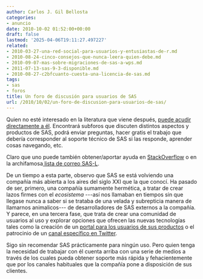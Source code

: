 ```yaml
---
author: Carlos J. Gil Bellosta
categories:
- anuncio
date: 2010-10-02 01:52:00+00:00
draft: false
lastmod: '2025-04-06T19:11:27.497227'
related:
- 2010-03-27-una-red-social-para-usuarios-y-entusiastas-de-r.md
- 2010-08-24-cinco-consejos-que-nunca-leera-quien-debe.md
- 2010-09-07-mas-sobre-migraciones-de-sas-a-wps.md
- 2011-07-13-sas-9-3-disponible.md
- 2010-08-27-c2bfcuanto-cuesta-una-licencia-de-sas.md
tags:
- sas
- foros
title: Un foro de discusión para usuarios de SAS
url: /2010/10/02/un-foro-de-discusion-para-usuarios-de-sas/
---
```


Quien no esté interesado en la literatura que viene después, [puede acudir directamente a él](http://support.sas.com/forums/index.jspa). Encontrará subforos que discuten distintos aspectos y productos de SAS, podrá enviar preguntas, hacer gratis el trabajo que debería corresponder al soporte técnico de SAS si las responde, aprender cosas navegando, etc.

Claro que uno puede también obtener/aportar ayuda en [StackOverflow](http://stackoverflow.com/questions/tagged/sas) o en la archifamosa[ lista de correo SAS-L](http://www.listserv.uga.edu/cgi-bin/wa?A2=ind0911A&L=sas-l&P=R18868).

De un tiempo a esta parte, observo que SAS se está volviendo una compañía más abierta a los aires del siglo XXI que la que conocí. Ha pasado de ser, primero, una compañía sumamente hermética, a tratar de crear lazos firmes con el _ecosistema_ ---así nos llamaban en tiempos sin que llegase nunca a saber si se trataba de una velada y subrepticia manera de llamarnos animalicos--- de desarrolladores de SAS externos a la compañía. Y parece, en una tercera fase, que trata de crear una comunidad de usuarios al uso y explorar opciones que ofrecen las nuevas tecnologías tales como la creación de un [portal para los usuarios de sus productos](http://www.sascommunity.org/wiki/Main_Page) o el patrocinio de un [canal específico en Twitter](http://twitter.com/sascommunity).

Sigo sin recomendar SAS prácticamente para ningún uso. Pero quien tenga la necesidad de trabajar con él cuenta arriba con una serie de medios a través de los cuales pueda obtener soporte más rápida y fehacientemente que por los canales habituales que la compañía pone a disposición de sus clientes.